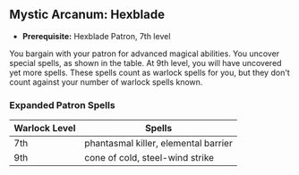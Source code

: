 ## Mystic Arcanum: Hexblade
- **Prerequisite:** Hexblade Patron, 7th level

You bargain with your patron for advanced magical abilities.
You uncover special spells, as shown in the table.
At 9th level, you will have uncovered yet more spells.
These spells count as warlock spells for you, but they don't count against your number of warlock spells known.

### Expanded Patron Spells
| Warlock Level | Spells                               |
|---------------|--------------------------------------|
| 7th           | phantasmal killer, elemental barrier |
| 9th           | cone of cold, steel-wind strike      |
